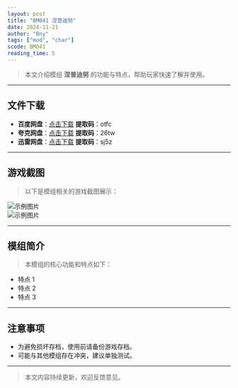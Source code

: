 ```yaml
---
layout: post
title: "BM041 涅普迪努"
date: 2024-11-21
author: "Bny"
tags: ["mod", "char"]
scode: BM041
reading_time: 5
---
```


> 本文介绍模组 **涅普迪努** 的功能与特点，帮助玩家快速了解并使用。

---





## 文件下载
- **百度网盘**：[点击下载](https://pan.baidu.com/s/13jwwZ8tPi4eIf_GOr-7rWA?pwd=otfc)  **提取码**：otfc  
- **夸克网盘**：[点击下载](https://pan.quark.cn/s/6520753bf063?pwd=26tw)  **提取码**：26tw  
- **迅雷网盘**：[点击下载](https://pan.xunlei.com/s/VOCCbaI5qAcAIIak7HP7nxIhA1?pwd=sj5z)  **提取码**：sj5z  

---

## 游戏截图
> 以下是模组相关的游戏截图展示：

![示例图片](https://example.com/screenshot1.jpg)  
![示例图片](https://example.com/screenshot2.jpg)

---

## 模组简介
> 本模组的核心功能和特点如下：
- 特点 1
- 特点 2
- 特点 3

---

## 注意事项
- 为避免损坏存档，使用前请备份游戏存档。
- 可能与其他模组存在冲突，建议单独测试。

---

> 本文内容持续更新，欢迎反馈意见。
